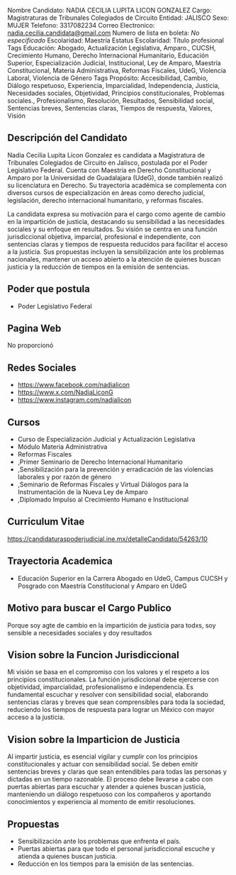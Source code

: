 Nombre Candidato: NADIA CECILIA LUPITA LICON GONZALEZ
Cargo: Magistraturas de Tribunales Colegiados de Circuito
Entidad: JALISCO
Sexo: MUJER
Telefono: 3317082234
Correo Electronico: nadia.cecilia.candidata@gmail.com
Numero de lista en boleta: *No especificado*
Escolaridad: Maestría
Estatus Escolaridad: Título profesional
Tags Educación: Abogado, Actualización Legislativa, Amparo., CUCSH, Crecimiento Humano, Derecho Internacional Humanitario, Educación Superior, Especialización Judicial, Institucional, Ley de Amparo, Maestría Constitucional, Materia Administrativa, Reformas Fiscales, UdeG, Violencia Laboral, Violencia de Género
Tags Propósito: Accesibilidad, Cambio, Diálogo respetuoso, Experiencia, Imparcialidad, Independencia, Justicia, Necesidades sociales, Objetividad, Principios constitucionales, Problemas sociales., Profesionalismo, Resolución, Resultados, Sensibilidad social, Sentencias breves, Sentencias claras, Tiempos de respuesta, Valores, Visión


## Descripción del Candidato 

Nadia Cecilia Lupita Licon Gonzalez es candidata a Magistratura de Tribunales Colegiados de Circuito en Jalisco, postulada por el Poder Legislativo Federal. Cuenta con Maestría en Derecho Constitucional y Amparo por la Universidad de Guadalajara (UdeG), donde también realizó su licenciatura en Derecho. Su trayectoria académica se complementa con diversos cursos de especialización en áreas como derecho judicial, legislación, derecho internacional humanitario, y reformas fiscales.

La candidata expresa su motivación para el cargo como agente de cambio en la impartición de justicia, destacando su sensibilidad a las necesidades sociales y su enfoque en resultados. Su visión se centra en una función jurisdiccional objetiva, imparcial, profesional e independiente, con sentencias claras y tiempos de respuesta reducidos para facilitar el acceso a la justicia. Sus propuestas incluyen la sensibilización ante los problemas nacionales, mantener un acceso abierto a la atención de quienes buscan justicia y la reducción de tiempos en la emisión de sentencias.


## Poder que postula

- Poder Legislativo Federal


## Pagina Web

No proporcionó


## Redes Sociales

- https://www.facebook.com/nadialicon
- https://www.x.com/NadiaLiconG
- https://www.instagram.com/nadialicon


## Cursos

- Curso de Especialización Judicial y Actualización Legislativa
- Módulo Materia Administrativa
- Reformas Fiscales
- ,Primer Seminario de Derecho Internacional Humanitario
- ,Sensibilización para la prevención y erradicación de las violencias laborales y por razón de género
- ,Seminario de Reformas Fiscales y Virtual Diálogos para la Instrumentación de la Nueva Ley de Amparo
- ,Diplomado Impulso al Crecimiento Humano e Institucional


## Curriculum Vitae

https://candidaturaspoderjudicial.ine.mx/detalleCandidato/54263/10


## Trayectoria Academica

- Educación Superior en la Carrera Abogado en UdeG, Campus CUCSH y Posgrado con Maestría Constitucional y Amparo en UdeG


## Motivo para buscar el Cargo Publico

Porque soy agte de cambio en la impartición de justicia para todxs, soy sensible a necesidades sociales y doy resultados


## Vision sobre la Funcion Jurisdiccional

Mi visión se basa en el compromiso con los valores y el respeto a los principios constitucionales. La función jurisdiccional debe ejercerse con objetividad, imparcialidad, profesionalismo e independencia. Es fundamental escuchar y resolver con sensibilidad social, elaborando sentencias claras y breves que sean comprensibles para toda la sociedad, reduciendo los tiempos de respuesta para lograr un México con mayor acceso a la justicia.


## Vision sobre la Imparticion de Justicia

Al impartir justicia, es esencial vigilar y cumplir con los principios constitucionales y actuar con sensibilidad social. Se deben emitir sentencias breves y claras que sean entendibles para todas las personas y dictadas en un tiempo razonable. El proceso debe llevarse a cabo con puertas abiertas para escuchar y atender a quienes buscan justicia, manteniendo un diálogo respetuoso con los compañeros y aportando conocimientos y experiencia al momento de emitir resoluciones.


## Propuestas

- Sensibilización ante los problemas que enfrenta el país.
- Puertas abiertas para que todo el personal jurisdiccional escuche y atienda a quienes buscan justicia.
- Reducción en los tiempos para la emisión de las sentencias.

